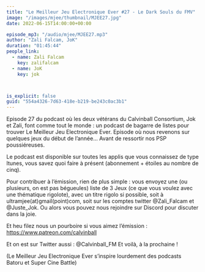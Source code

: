 ```yaml
---
title: "Le Meilleur Jeu Electronique Ever #27 - Le Dark Souls du FMV"
image: "/images/mjee/thumbnail/MJEE27.jpg"
date: 2022-06-15T14:00:00+00:00

episode_mp3: "/audio/mjee/MJEE27.mp3"
author: "Zali Falcam, JoK"
duration: "01:45:44"
people_link: 
  - name: Zali Falcam
    key: zalifalcam
  - name: JoK
    key: jok



is_explicit: false
guid: "554a4326-7d63-418e-b219-be243c0ac3b1"
---
```


<PodcastHeader/>

Episode 27 du podcast où les deux vétérans du Calvinball Consortium, Jok et Zali, font comme tout le monde : un podcast de bagarre de listes pour trouver Le Meilleur Jeu Electronique Ever. Episode où nous revenons sur quelques jeux du début de l’année… Avant de ressortir nos PSP poussiéreuses.

Le podcast est disponible sur toutes les applis que vous connaissez de type Itunes, vous savez quoi faire à présent (abonnement + étoiles au nombre de cinq).

Pour contribuer à l’émission, rien de plus simple : vous envoyez une (ou plusieurs, on est pas bégueules) liste de 3 Jeux (ce que vous voulez avec une thématique rigolote), avec un titre rigolo si possible, soit à ultramjee(at)gmail(point)com, soit sur les comptes twitter @Zali_Falcam et @Juste_Jok. Ou alors vous pouvez nous rejoindre sur Discord pour discuter dans la joie.

Et heu filez nous un pourboire si vous aimez l’émission : https://www.patreon.com/calvinball

Et on est sur Twitter aussi : @Calvinball_FM
Et voilà, à la prochaine !

(Le Meilleur Jeu Electronique Ever s’inspire lourdement des podcasts Batoru et Super Cine Battle)
